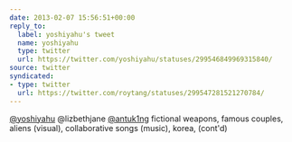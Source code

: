 ```yaml
---
date: 2013-02-07 15:56:51+00:00
reply_to:
  label: yoshiyahu's tweet
  name: yoshiyahu
  type: twitter
  url: https://twitter.com/yoshiyahu/statuses/299546849969315840/
source: twitter
syndicated:
- type: twitter
  url: https://twitter.com/roytang/statuses/299547281521270784/
---
```


[@yoshiyahu](https://twitter.com/yoshiyahu/) @lizbethjane [@antuk1ng](https://twitter.com/antuk1ng/) fictional weapons, famous couples, aliens (visual), collaborative songs (music), korea, (cont'd)